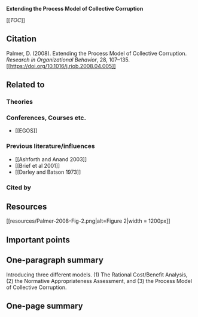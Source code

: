 **Extending the Process Model of Collective Corruption**

[[_TOC_]]

## Citation

Palmer, D. (2008). Extending the Process Model of Collective Corruption. *Research in Organizational Behavior*, 28, 107–135. [[https://doi.org/10.1016/j.riob.2008.04.005]]

## Related to

### Theories

### Conferences, Courses etc.
* [[EGOS]]

### Previous literature/influences
* [[Ashforth and Anand 2003]]
* [[Brief et al 2001]]
* [[Darley and Batson 1973]]

### Cited by

## Resources

[[resources/Palmer-2008-Fig-2.png|alt=Figure 2|width = 1200px]]

## Important points

## One-paragraph summary

Introducing three different models. (1) The Rational Cost/Benefit Analysis, (2) the Normative Appropriateness Assessment, and (3) the Process Model of Collective Corruption.

## One-page summary
